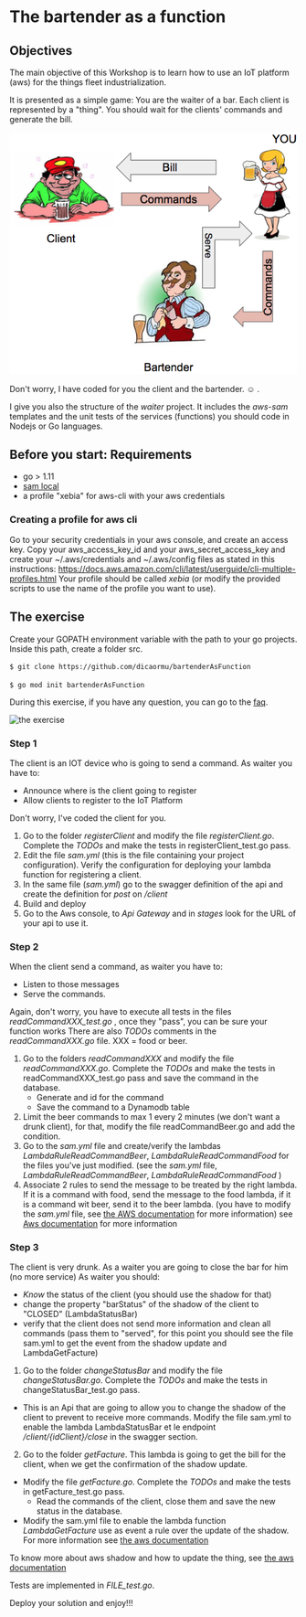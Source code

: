 # The bartender as a function

## Objectives

The main objective of this Workshop is to learn how to use an IoT platform (aws) for the things fleet industrialization.

It is presented as a simple game: You are the waiter of a bar. Each client is represented by a "thing".
You should wait for the clients' commands and generate the bill.

![the bartender](https://github.com/dicaormu/bartenderAsFunction/blob/solution/bartenderHL.png "The bartender")


Don't worry, I have coded for you the client and the bartender. :relaxed: .

I give you also the structure of the *waiter* project. It includes the *aws-sam* templates and the unit tests of the services (functions) you should code in Nodejs or Go languages.

## Before you start: Requirements

* go > 1.11 
* [sam local](https://github.com/awslabs/aws-sam-cli)
* a profile "xebia" for aws-cli with your aws credentials

### Creating a profile for aws cli

Go to your security credentials in your aws console, and create an access key. Copy your aws_access_key_id
and your aws_secret_access_key  and  create your ~/.aws/credentials and  ~/.aws/config files as stated in this instructions: https://docs.aws.amazon.com/cli/latest/userguide/cli-multiple-profiles.html
Your profile should be called *xebia* (or modify the provided scripts to use the name of the profile you want to use).

## The exercise 

Create your GOPATH environment variable with the path to your go projects.
Inside this path, create a folder src.

```
$ git clone https://github.com/dicaormu/bartenderAsFunction

$ go mod init bartenderAsFunction
```


During this exercise, if you have any question, you can go to the [faq](FAQ.md).

![the exercise](https://docs.google.com/drawings/d/e/2PACX-1vQo9d9tz8Mm0s_NxGLRni0yA6V7r6YDlaJtOHQLblMqXi9jWjkIfv-v8L0eHsnF_XSIbTK2Yg7tecY0/pub?w=480&h=360)

### Step 1
The client is an IOT device who is going to send a command.
As waiter you have to:
* Announce where is the client going to register
* Allow clients to register to the IoT Platform

Don't worry, I've coded the client for you.

1. Go to the folder *registerClient* and modify the file *registerClient.go*. Complete the *TODOs* and make the tests in registerClient_test.go pass.
2. Edit the file *sam.yml* (this is the file containing your project configuration). Verify the configuration for deploying your lambda function for registering a client.
3. In the same file (*sam.yml*) go to the swagger definition of the api and create the definition for *post* on */client*
4. Build and deploy
5. Go to the Aws console, to *Api Gateway* and in *stages* look for the URL of your api to use it.

### Step 2
When the client send a command, as waiter you have to:
* Listen to those messages
* Serve the commands.

Again, don't worry, you have to execute all tests in the files *readCommandXXX_test.go* , once they "pass", you can be sure your function works
There are also *TODOs* comments in the *readCommandXXX.go* file. XXX =  food or beer.

1. Go to the folders *readCommandXXX* and modify the file *readCommandXXX.go*. Complete the *TODOs* and make the tests in readCommandXXX_test.go pass and save the command in the database.
    * Generate and id for the command
    * Save the command to a Dynamodb table
2. Limit the beer commands to max 1 every 2 minutes (we don't want a drunk client), for that, modify the file readCommandBeer.go and add the condition.
3. Go to the *sam.yml* file and create/verify the lambdas *LambdaRuleReadCommandBeer*, *LambdaRuleReadCommandFood* for the files you've just modified.
 (see the *sam.yml* file, *LambdaRuleReadCommandBeer*, *LambdaRuleReadCommandFood* )
4. Associate 2 rules to send the message to be treated by the right lambda. If it is a command with food, send the message to the food lambda, if it is a command wit beer, send it to the beer lambda. (you have to modify the *sam.yml* file, see [the AWS documentation](https://docs.aws.amazon.com/iot/latest/developerguide/iot-sql-reference.html) for more information)
    see [Aws documentation](https://docs.aws.amazon.com/iot/latest/developerguide/iot-rules.html) for more information

### Step 3
The client is very drunk. As a waiter you are going to close the bar for him (no more service)
As waiter you should:

* *Know* the status of the client (you should use the shadow for that)
* change the property "barStatus" of the shadow of the client to "CLOSED" (LambdaStatusBar)
* verify that the client does not send more information and clean all commands (pass them to "served", for this point you should see the file sam.yml to get the event from the shadow update and LambdaGetFacture)

1. Go to the folder *changeStatusBar* and modify the file *changeStatusBar.go*. Complete the *TODOs* and make the tests in changeStatusBar_test.go pass.
* This is an Api that are going to allow you to change the shadow of the client to prevent to receive more commands. Modify the file sam.yml to enable the lambda LambdaStatusBar et le endpoint */client/{idClient}/close*
in the swagger section.
2. Go to the folder *getFacture*. This lambda is going to get the bill for the client, when we get the confirmation of the shadow update.
*  Modify the file *getFacture.go*. Complete the *TODOs* and make the tests in getFacture_test.go pass.
    * Read the commands of the client, close them and save the new status in the database.
* Modify the sam.yml file to enable the lambda function *LambdaGetFacture* use as event a rule over the update of the shadow. For more information see [the aws documentation](https://docs.aws.amazon.com/iot/latest/developerguide/using-device-shadows.html)


To know more about aws shadow and how to update the thing, see [the aws documentation](https://docs.aws.amazon.com/iot/latest/developerguide/device-shadow-mqtt.html)

Tests are implemented in *FILE_test.go*.

Deploy your solution and enjoy!!!
